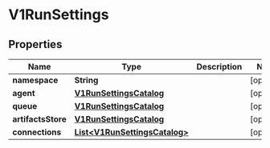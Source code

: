 

# V1RunSettings

## Properties

Name | Type | Description | Notes
------------ | ------------- | ------------- | -------------
**namespace** | **String** |  |  [optional]
**agent** | [**V1RunSettingsCatalog**](V1RunSettingsCatalog.md) |  |  [optional]
**queue** | [**V1RunSettingsCatalog**](V1RunSettingsCatalog.md) |  |  [optional]
**artifactsStore** | [**V1RunSettingsCatalog**](V1RunSettingsCatalog.md) |  |  [optional]
**connections** | [**List&lt;V1RunSettingsCatalog&gt;**](V1RunSettingsCatalog.md) |  |  [optional]



